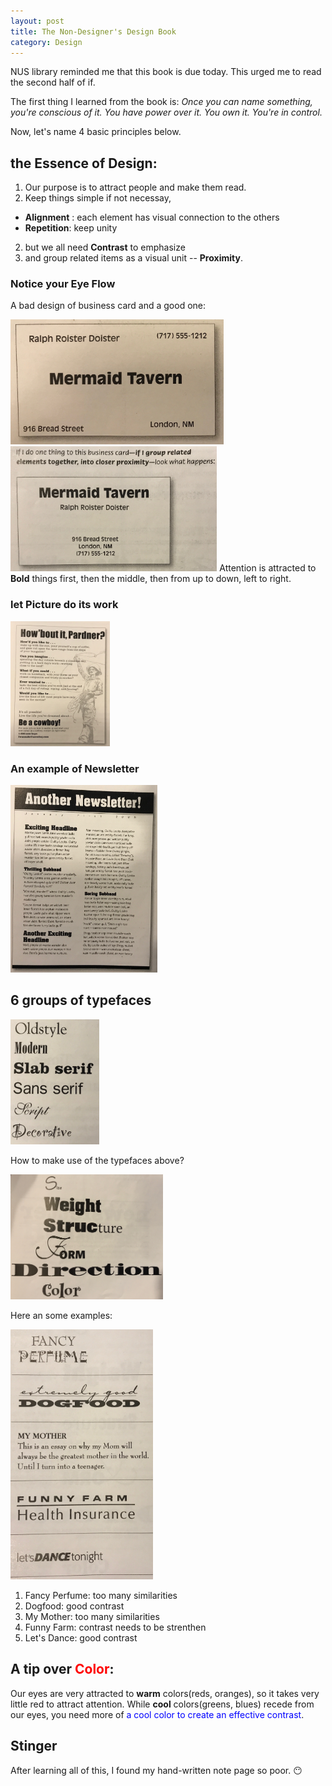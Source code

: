 ```yaml
---
layout: post
title: The Non-Designer's Design Book
category: Design
--- 
```


NUS library reminded me that this book is due today. This urged me to read the second half of if.

The first thing I learned from the book is:
*Once you can name something, you're conscious of it. You have power over it. You own it. You're in control.*

Now, let's name 4 basic principles below.

## the Essence of Design:
1. Our purpose is to attract people and make them read.
2. Keep things simple if not necessay,
- **Alignment** : each element has visual connection to the others
- **Repetition**: keep unity
2. but we all need **Contrast** to emphasize
3. and group related items as a visual unit -- **Proximity**.

### Notice your Eye Flow
A bad design of business card and a good one:

<a name="tag1"><img src="/assets/img/bad_business_card.JPG" height="200"/></a>
<a name="tag1"><img src="/assets/img/good_business_card.JPG" height="200"/></a>
Attention is attracted to **Bold** things first, then the middle, then from up to down, left to right.

### let Picture do its work

<a name="tag1"><img src="/assets/img/picture.JPG" height="200"/></a>

### An example of Newsletter

<a name="tag1"><img src="/assets/img/Newsletter.JPG" height="300"/></a>

## 6 groups of typefaces
 
<a name="tag1"><img src="/assets/img/typefaces.JPG" height="200"/></a>

How to make use of the typefaces above?

<a name="tag1"><img src="/assets/img/typeface_how_contrast.JPG" height="200"/></a>

Here an some examples:

<a name="tag1"><img src="/assets/img/typeface_constrast.JPG" height="400"/></a>

1. Fancy Perfume: too many similarities
2. Dogfood: good contrast
3. My Mother: too many similarities
4. Funny Farm: contrast needs to be strenthen
5. Let's Dance: good contrast

## A tip over <font color="red">Color</font>:

Our eyes are very attracted to **warm** colors(reds, oranges), so it takes very little red to attract attention. While **cool** colors(greens, blues) recede from our eyes, you need more of <font color="blue">a cool color to create an effective contrast</font>.

## Stinger

After learning all of this, I found my hand-written note page so poor. :no_mouth:












